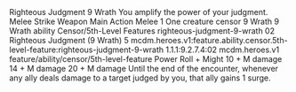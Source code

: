 <ability>
  <name>Righteous Judgment</name>
  <cost>9 Wrath</cost>
  <flavor>You amplify the power of your judgment.</flavor>
  <keywords>
    <keyword>Melee</keyword>
    <keyword>Strike</keyword>
    <keyword>Weapon</keyword>
  </keywords>
  <type>Main Action</type>
  <distance>Melee 1</distance>
  <target>One creature</target>
  <metadata>
    <class>censor</class>
    <cost>9 Wrath</cost>
    <cost_amount>9</cost_amount>
    <cost_resource>Wrath</cost_resource>
    <feature_type>ability</feature_type>
    <file_dpath>Censor/5th-Level Features</file_dpath>
    <item_id>righteous-judgment-9-wrath</item_id>
    <item_index>02</item_index>
    <item_name>Righteous Judgment (9 Wrath)</item_name>
    <level>5</level>
    <scc>mcdm.heroes.v1:feature.ability.censor.5th-level-feature:righteous-judgment-9-wrath</scc>
    <scdc>1.1.1:9.2.7.4:02</scdc>
    <source>mcdm.heroes.v1</source>
    <type>feature/ability/censor/5th-level-feature</type>
  </metadata>
  <effects>
    <effect type="roll">
      <roll>Power Roll + Might</roll>
      <t1>10 + M damage</t1>
      <t2>14 + M damage</t2>
      <t3>20 + M damage</t3>
    </effect>
    <effect type="mundane">Until the end of the encounter, whenever any ally deals damage to a target judged by you, that ally gains 1 surge.</effect>
  </effects>
</ability>
